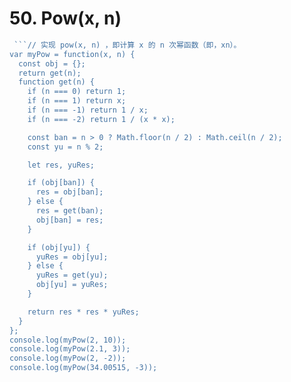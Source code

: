 # 50. Pow(x, n)

```js
 ```// 实现 pow(x, n) ，即计算 x 的 n 次幂函数（即，xn）。
var myPow = function(x, n) {
  const obj = {};
  return get(n);
  function get(n) {
    if (n === 0) return 1;
    if (n === 1) return x;
    if (n === -1) return 1 / x;
    if (n === -2) return 1 / (x * x);

    const ban = n > 0 ? Math.floor(n / 2) : Math.ceil(n / 2);
    const yu = n % 2;

    let res, yuRes;

    if (obj[ban]) {
      res = obj[ban];
    } else {
      res = get(ban);
      obj[ban] = res;
    }

    if (obj[yu]) {
      yuRes = obj[yu];
    } else {
      yuRes = get(yu);
      obj[yu] = yuRes;
    }

    return res * res * yuRes;
  }
};
console.log(myPow(2, 10));
console.log(myPow(2.1, 3));
console.log(myPow(2, -2));
console.log(myPow(34.00515, -3));
